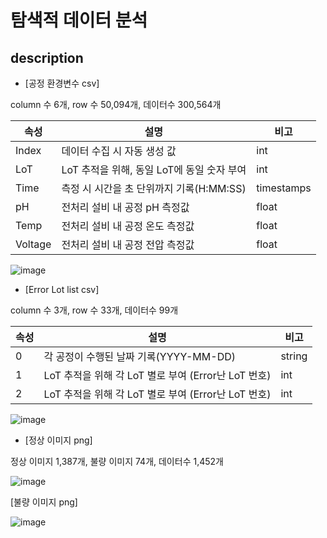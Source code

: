 # 탐색적 데이터 분석

## description

* [공정 환경변수 csv]

column 수 6개, row 수 50,094개, 데이터수 300,564개

| 속성 | 설명 | 비고 |
| --- | --- | --- |
| Index |  데이터 수집 시 자동 생성 값 | int |
| LoT | LoT 추적을 위해, 동일 LoT에 동일 숫자 부여 | int |
| Time | 측정 시 시간을 초 단위까지 기록(H:MM:SS) | timestamps |
| pH | 전처리 설비 내 공정 pH 측정값 | float |
| Temp | 전처리 설비 내 공정 온도 측정값 | float |
| Voltage | 전처리 설비 내 공정 전압 측정값 | float |

![image](https://user-images.githubusercontent.com/108312195/196318990-3cf33cc9-880d-4bfa-bfaa-5c4a496a3358.png)

* [Error Lot list csv]

column 수 3개, row 수 33개, 데이터수 99개

| 속성 | 설명 | 비고 |
| --- | --- | --- |
| 0 | 각 공정이 수행된 날짜 기록(YYYY-MM-DD) | string |
| 1 | LoT 추적을 위해 각 LoT 별로 부여 (Error난 LoT 번호) | int |
| 2 | LoT 추적을 위해 각 LoT 별로 부여 (Error난 LoT 번호) | int |

![image](https://user-images.githubusercontent.com/108312195/196319063-0614a961-03d4-49b3-ac0e-1c5942c76a42.png)

* [정상 이미지 png]

정상 이미지 1,387개, 불량 이미지 74개, 데이터수 1,452개

![image](https://user-images.githubusercontent.com/108312195/196316657-4dd201c3-9880-422c-894b-8854ba780c7c.png)

[불량 이미지 png]

![image](https://user-images.githubusercontent.com/108312195/196316922-ecbf642c-ebcd-43b2-aa22-d4023b2fc385.png)

